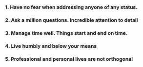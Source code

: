 
### 1.  Have no fear when addressing anyone of any status. 

### 2.  Ask a million questions. Incredible attention to detail

### 3. Manage time well. Things start and end on time. 

### 4. Live humbly and below your means

### 5. Professional and personal lives are not orthogonal


